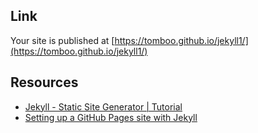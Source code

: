 ## Link
Your site is published at [https://tomboo.github.io/jekyll1/](https://tomboo.github.io/jekyll1/)

## Resources
- [Jekyll - Static Site Generator | Tutorial](https://youtube.com/playlist?list=PLLAZ4kZ9dFpOPV5C5Ay0pHaa0RJFhcmcB)
- [Setting up a GitHub Pages site with Jekyll
](https://docs.github.com/en/pages/setting-up-a-github-pages-site-with-jekyll)

